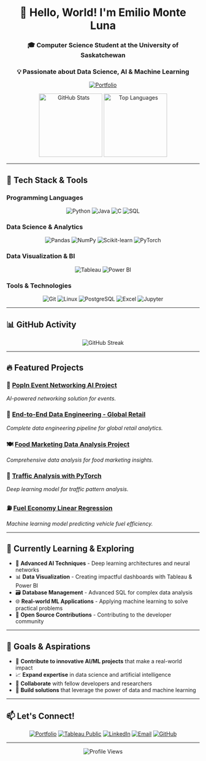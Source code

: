 <div align="center">
  
# 👋 Hello, World! I'm Emilio Monte Luna

### 🎓 Computer Science Student at the University of Saskatchewan
### 💡 Passionate about Data Science, AI & Machine Learning

[![Portfolio](https://img.shields.io/badge/Portfolio-FF5722?style=for-the-badge&logo=todoist&logoColor=white)](https://emiliomonteluna.github.io/)

<img src="https://github-readme-stats.vercel.app/api?username=EmilioMonteLuna&show_icons=true&theme=tokyonight&hide_border=true&count_private=true" alt="GitHub Stats" height="165">
<img src="https://github-readme-stats.vercel.app/api/top-langs/?username=EmilioMonteLuna&layout=compact&theme=tokyonight&hide_border=true" alt="Top Languages" height="165">

</div>

---

## 🚀 Tech Stack & Tools

### Programming Languages
<div align="center">

![Python](https://img.shields.io/badge/Python-3776AB?style=for-the-badge&logo=python&logoColor=white)
![Java](https://img.shields.io/badge/Java-ED8B00?style=for-the-badge&logo=openjdk&logoColor=white)
![C](https://img.shields.io/badge/C-00599C?style=for-the-badge&logo=c&logoColor=white)
![SQL](https://img.shields.io/badge/SQL-4479A1?style=for-the-badge&logo=postgresql&logoColor=white)

</div>

### Data Science & Analytics
<div align="center">

![Pandas](https://img.shields.io/badge/Pandas-150458?style=for-the-badge&logo=pandas&logoColor=white)
![NumPy](https://img.shields.io/badge/NumPy-013243?style=for-the-badge&logo=numpy&logoColor=white)
![Scikit-learn](https://img.shields.io/badge/Scikit--learn-F7931E?style=for-the-badge&logo=scikit-learn&logoColor=white)
![PyTorch](https://img.shields.io/badge/PyTorch-EE4C2C?style=for-the-badge&logo=pytorch&logoColor=white)

</div>

### Data Visualization & BI
<div align="center">

![Tableau](https://img.shields.io/badge/Tableau-E97627?style=for-the-badge&logo=tableau&logoColor=white)
![Power BI](https://img.shields.io/badge/Power%20BI-F2C811?style=for-the-badge&logo=powerbi&logoColor=black)

</div>

### Tools & Technologies
<div align="center">

![Git](https://img.shields.io/badge/Git-F05032?style=for-the-badge&logo=git&logoColor=white)
![Linux](https://img.shields.io/badge/Linux-FCC624?style=for-the-badge&logo=linux&logoColor=black)
![PostgreSQL](https://img.shields.io/badge/PostgreSQL-316192?style=for-the-badge&logo=postgresql&logoColor=white)
![Excel](https://img.shields.io/badge/Microsoft%20Excel-217346?style=for-the-badge&logo=microsoft-excel&logoColor=white)
![Jupyter](https://img.shields.io/badge/Jupyter-F37626?style=for-the-badge&logo=jupyter&logoColor=white)

</div>

---

## 📊 GitHub Activity

<div align="center">

![GitHub Streak](https://github-readme-streak-stats.herokuapp.com/?user=EmilioMonteLuna&theme=tokyonight&hide_border=true)

</div>

---

## 🔥 Featured Projects

### 🤖 [PopIn Event Networking AI Project](https://github.com/EmilioMonteLuna/PopInEventNetworkingAIProj)
*AI-powered networking solution for events.*

### 🏪 [End-to-End Data Engineering - Global Retail](https://github.com/EmilioMonteLuna/End-to-End-DE-Global-Retail)
*Complete data engineering pipeline for global retail analytics.*

### 🍽️ [Food Marketing Data Analysis Project](https://github.com/EmilioMonteLuna/FoodMarketing_DA_Project)
*Comprehensive data analysis for food marketing insights.*

### 🚦 [Traffic Analysis with PyTorch](https://github.com/EmilioMonteLuna/Traffic_Pytorch)
*Deep learning model for traffic pattern analysis.*

### ⛽ [Fuel Economy Linear Regression](https://github.com/EmilioMonteLuna/Fuel_Economy_LinRegression)
*Machine learning model predicting vehicle fuel efficiency.*

---

## 🌱 Currently Learning & Exploring

- 🧠 **Advanced AI Techniques** - Deep learning architectures and neural networks
- 📊 **Data Visualization** - Creating impactful dashboards with Tableau & Power BI
- 🗃️ **Database Management** - Advanced SQL for complex data analysis
- 🌐 **Real-world ML Applications** - Applying machine learning to solve practical problems
- 🔧 **Open Source Contributions** - Contributing to the developer community

---

## 🎯 Goals & Aspirations

- 🚀 **Contribute to innovative AI/ML projects** that make a real-world impact
- 📈 **Expand expertise** in data science and artificial intelligence
- 🤝 **Collaborate** with fellow developers and researchers
- 🌟 **Build solutions** that leverage the power of data and machine learning

---

## 📫 Let's Connect!

<div align="center">

[![Portfolio](https://img.shields.io/badge/Portfolio-FF5722?style=for-the-badge&logo=todoist&logoColor=white)](https://emiliomonteluna.github.io/)
[![Tableau Public](https://img.shields.io/badge/Tableau%20Public-E97627?style=for-the-badge&logo=tableau&logoColor=white)](https://public.tableau.com/app/profile/emilio.montelongo.luna/vizzes)
[![LinkedIn](https://img.shields.io/badge/LinkedIn-0077B5?style=for-the-badge&logo=linkedin&logoColor=white)](https://www.linkedin.com/in/emilio-montelongo-luna/)
[![Email](https://img.shields.io/badge/Email-D14836?style=for-the-badge&logo=gmail&logoColor=white)](mailto:emiliomonteluna@gmail.com)
[![GitHub](https://img.shields.io/badge/GitHub-100000?style=for-the-badge&logo=github&logoColor=white)](https://github.com/EmilioMonteLuna)

</div>

---

<div align="center">



![Profile Views](https://komarev.com/ghpvc/?username=EmilioMonteLuna&color=brightgreen&style=flat-square)

</div>
